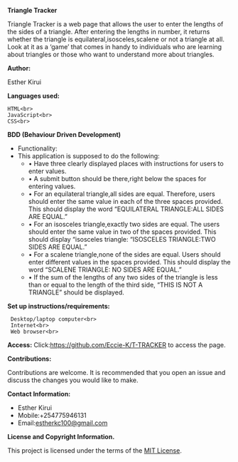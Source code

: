 **Triangle Tracker**


Triangle Tracker is a web page that allows the user to enter the lengths of the sides of a triangle. After entering the lengths in number, it returns whether the triangle is equilateral,isosceles,scalene or not a triangle at all. 
Look at it as a ‘game’ that comes in handy to individuals who are learning about triangles or those who want to understand more about triangles.

**Author:**

Esther Kirui

**Languages used:**

    HTML<br>
    JavaScript<br>
    CSS<br>


**BDD (Behaviour Driven Development)**

+ Functionality:
+ This application is supposed to do the following:
   + • Have three clearly displayed places with instructions for  users to enter values. 
   + • A submit button should be there,right below the spaces for entering values.
   + • For an equilateral triangle,all sides are equal. Therefore, users should enter the same value in each of the three spaces provided. This should display the word “EQUILATERAL TRIANGLE:ALL SIDES ARE EQUAL.”
  +  • For an isosceles triangle,exactly two sides are equal. The users should enter the same value in two of the spaces provided. This should display “isosceles triangle: “ISOSCELES TRIANGLE:TWO SIDES ARE EQUAL.”
  +  • For a scalene triangle,none of the sides are equal. Users should enter different values in the spaces provided. This should display the word “SCALENE TRIANGLE: NO SIDES ARE EQUAL.”
   + • If the sum of the lengths of any two sides of the triangle is less than or equal to the length of the third side, “THIS IS NOT A TRIANGLE” should be displayed.

**Set up instructions/requirements:**

     Desktop/laptop computer<br>
     Internet<br>
     Web browser<br>
     
**Access:**
Click:https://github.com/Eccie-K/T-TRACKER to access the page.


**Contributions:**

Contributions are welcome. It is recommended that you open an issue and discuss the changes you would like to make.


**Contact Information:**

+ Esther Kirui
+ Mobile:+254775946131
+ Email:estherkc100@gmail.com


**License and Copyright Information.**

This project is licensed under the terms of the <a href="https://choosealicense.com/licenses/mit/">MIT License</a>.


